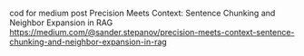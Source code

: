 cod for medium post
Precision Meets Context: Sentence Chunking and Neighbor Expansion in RAG
https://medium.com/@sander.stepanov/precision-meets-context-sentence-chunking-and-neighbor-expansion-in-rag

